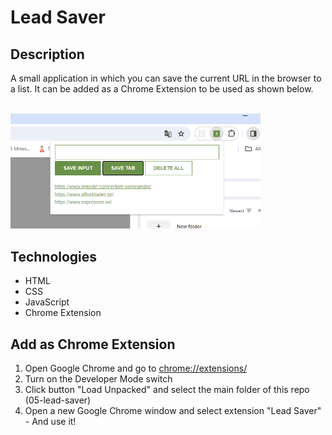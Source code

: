 # Lead Saver

## Description
A small application in which you can save the current URL in the browser to a list. It can be added as a Chrome Extension to be used as shown below.

<br/>
<img src="chrome-extension.png" alt="Screenshot." width="400px"/>

## Technologies
- HTML
- CSS
- JavaScript
- Chrome Extension

## Add as Chrome Extension
1. Open Google Chrome and go to [chrome://extensions/](chrome://extensions/)
2. Turn on the Developer Mode switch
3. Click button "Load Unpacked" and select the main folder of this repo (05-lead-saver)
4. Open a new Google Chrome window and select extension "Lead Saver" - And use it!
